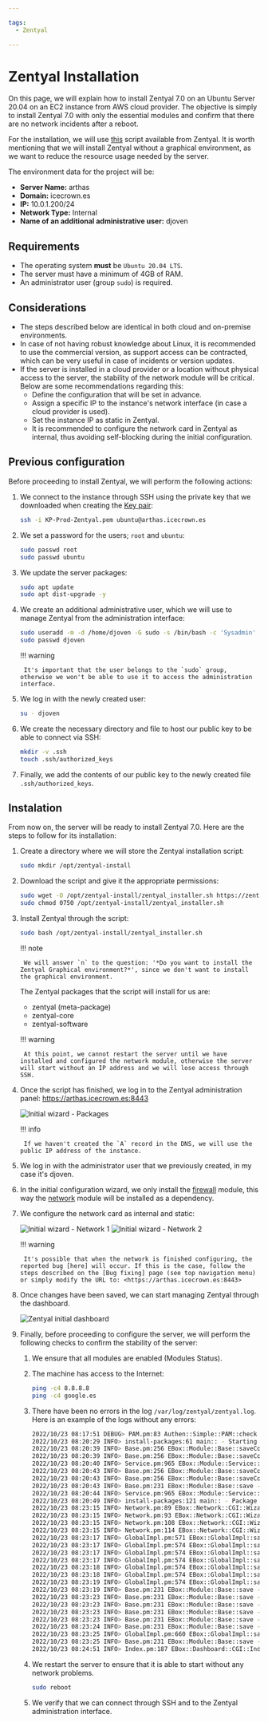 ```yaml
---

tags:
  - Zentyal

---
```


# Zentyal Installation

On this page, we will explain how to install Zentyal 7.0 on an Ubuntu Server 20.04 on an EC2 instance from AWS cloud provider. The objective is simply to install Zentyal 7.0 with only the essential modules and confirm that there are no network incidents after a reboot.

For the installation, we will use [this] script available from Zentyal. It is worth mentioning that we will install Zentyal without a graphical environment, as we want to reduce the resource usage needed by the server.

[this]: https://doc.zentyal.org/en/installation.html#installation-on-top-of-ubuntu-20-04-lts-server-or-desktop

The environment data for the project will be:

* **Server Name:** arthas
* **Domain:** icecrown.es
* **IP:** 10.0.1.200/24
* **Network Type:** Internal
* **Name of an additional administrative user:** djoven

## Requirements

* The operating system **must** be `Ubuntu 20.04 LTS`.
* The server must have a minimum of 4GB of RAM.
* An administrator user (group `sudo`) is required.

## Considerations

* The steps described below are identical in both cloud and on-premise environments.
* In case of not having robust knowledge about Linux, it is recommended to use the commercial version, as support access can be contracted, which can be very useful in case of incidents or version updates.
* If the server is installed in a cloud provider or a location without physical access to the server, the stability of the network module will be critical. Below are some recommendations regarding this:
    * Define the configuration that will be set in advance.
    * Assign a specific IP to the instance's network interface (in case a cloud provider is used).
    * Set the instance IP as static in Zentyal.
    * It is recommended to configure the network card in Zentyal as internal, thus avoiding self-blocking during the initial configuration.

## Previous configuration

Before proceeding to install Zentyal, we will perform the following actions:

1. We connect to the instance through SSH using the private key that we downloaded when creating the [Key pair]:

    ```sh linenums="1"
    ssh -i KP-Prod-Zentyal.pem ubuntu@arthas.icecrown.es
    ```

2. We set a password for the users; `root` and `ubuntu`:

    ```sh linenums="1"
    sudo passwd root
    sudo passwd ubuntu
    ```

3. We update the server packages:

    ```sh linenums="1"
    sudo apt update
    sudo apt dist-upgrade -y
    ```

4. We create an additional administrative user, which we will use to manage Zentyal from the administration interface:

    ```sh linenums="1"
    sudo useradd -m -d /home/djoven -G sudo -s /bin/bash -c 'Sysadmin' djoven
    sudo passwd djoven
    ```

    !!! warning

        It's important that the user belongs to the `sudo` group, otherwise we won't be able to use it to access the administration interface.

5. We log in with the newly created user:

    ```sh linenums="1"
    su - djoven
    ```

6. We create the necessary directory and file to host our public key to be able to connect via SSH:

    ```sh linenums="1"
    mkdir -v .ssh
    touch .ssh/authorized_keys
    ```

7. Finally, we add the contents of our public key to the newly created file `.ssh/authorized_keys`.

[Key pair]: https://zentyal-aws.projects.djoven.es/en/aws-configuration/#key-pair

## Instalation

From now on, the server will be ready to install Zentyal 7.0. Here are the steps to follow for its installation:

1. Create a directory where we will store the Zentyal installation script:

    ```sh linenums="1"
    sudo mkdir /opt/zentyal-install
    ```

2. Download the script and give it the appropriate permissions:

    ```sh linenums="1"
    sudo wget -O /opt/zentyal-install/zentyal_installer.sh https://zentyal.com/zentyal_installer.sh
    sudo chmod 0750 /opt/zentyal-install/zentyal_installer.sh
    ```

3. Install Zentyal through the script:

    ```sh linenums="1"
    sudo bash /opt/zentyal-install/zentyal_installer.sh
    ```

    !!! note

        We will answer `n` to the question: '*Do you want to install the Zentyal Graphical environment?*', since we don't want to install the graphical environment.

    The Zentyal packages that the script will install for us are:

    * zentyal (meta-package)
    * zentyal-core
    * zentyal-software

    !!! warning

        At this point, we cannot restart the server until we have installed and configured the network module, otherwise the server will start without an IP address and we will lose access through SSH.

4. Once the script has finished, we log in to the Zentyal administration panel: https://arthas.icecrown.es:8443

    ![Initial wizard - Packages](assets/zentyal/01-wizard_packages.png "Initial wizard - Packages")

    !!! info

        If we haven't created the `A` record in the DNS, we will use the public IP address of the instance.

5. We log in with the administrator user that we previously created, in my case it's djoven.

6. In the initial configuration wizard, we only install the [firewall] module, this way the [network] module will be installed as a dependency.

7. We configure the network card as internal and static:

    ![Initial wizard - Network 1](assets/zentyal/02-wizard_network-1.png "Initial wizard - Network 1")
    ![Initial wizard - Network 2](assets/zentyal/03-wizard_network-2.png "Initial wizard - Network 2")

    !!! warning

        It's possible that when the network is finished configuring, the reported bug [here] will occur. If this is the case, follow the steps described on the [Bug fixing] page (see top navigation menu) or simply modify the URL to: <https://arthas.icecrown.es:8443>

8. Once changes have been saved, we can start managing Zentyal through the dashboard.

    ![Zentyal initial dashboard](assets/zentyal/04-dashboard_initial.png "Zentyal initial dashboard")

9. Finally, before proceeding to configure the server, we will perform the following checks to confirm the stability of the server:

    1. We ensure that all modules are enabled (Modules Status).
    2. The machine has access to the Internet:

        ```sh linenums="1"
        ping -c4 8.8.8.8
        ping -c4 google.es
        ```

    3. There have been no errors in the log `/var/log/zentyal/zentyal.log`. Here is an example of the logs without any errors:

        ```sh linenums="1"
        2022/10/23 08:17:51 DEBUG> PAM.pm:83 Authen::Simple::PAM::check - Successfully authenticated user 'djoven' using service 'zentyal'.
        2022/10/23 08:20:29 INFO> install-packages:61 main:: - Starting package installation process
        2022/10/23 08:20:39 INFO> Base.pm:256 EBox::Module::Base::saveConfig - Saving config for module: network
        2022/10/23 08:20:39 INFO> Base.pm:256 EBox::Module::Base::saveConfig - Saving config for module: network
        2022/10/23 08:20:40 INFO> Service.pm:965 EBox::Module::Service::restartService - Restarting service for module: network
        2022/10/23 08:20:43 INFO> Base.pm:256 EBox::Module::Base::saveConfig - Saving config for module: network
        2022/10/23 08:20:43 INFO> Base.pm:256 EBox::Module::Base::saveConfig - Saving config for module: firewall
        2022/10/23 08:20:43 INFO> Base.pm:231 EBox::Module::Base::save - Restarting service for module: firewall
        2022/10/23 08:20:44 INFO> Service.pm:965 EBox::Module::Service::restartService - Restarting service for module: firewall
        2022/10/23 08:20:49 INFO> install-packages:121 main:: - Package installation process finished
        2022/10/23 08:23:15 INFO> Network.pm:89 EBox::Network::CGI::Wizard::Network::_processWizard - Configuring ens5 as 10.0.1.200/255.255.255.0
        2022/10/23 08:23:15 INFO> Network.pm:93 EBox::Network::CGI::Wizard::Network::_processWizard - Adding gateway 10.0.1.1 for iface ens5
        2022/10/23 08:23:15 INFO> Network.pm:108 EBox::Network::CGI::Wizard::Network::_processWizard - Adding nameserver 1.1.1.1
        2022/10/23 08:23:15 INFO> Network.pm:114 EBox::Network::CGI::Wizard::Network::_processWizard - Adding nameserver 9.9.9.9
        2022/10/23 08:23:17 INFO> GlobalImpl.pm:571 EBox::GlobalImpl::saveAllModules - First installation, enabling modules: network firewall webadmin logs audit firewall
        2022/10/23 08:23:17 INFO> GlobalImpl.pm:574 EBox::GlobalImpl::saveAllModules - Enabling module network
        2022/10/23 08:23:17 INFO> GlobalImpl.pm:574 EBox::GlobalImpl::saveAllModules - Enabling module firewall
        2022/10/23 08:23:17 INFO> GlobalImpl.pm:574 EBox::GlobalImpl::saveAllModules - Enabling module webadmin
        2022/10/23 08:23:18 INFO> GlobalImpl.pm:574 EBox::GlobalImpl::saveAllModules - Enabling module logs
        2022/10/23 08:23:18 INFO> GlobalImpl.pm:574 EBox::GlobalImpl::saveAllModules - Enabling module audit
        2022/10/23 08:23:19 INFO> GlobalImpl.pm:574 EBox::GlobalImpl::saveAllModules - Enabling module firewall
        2022/10/23 08:23:19 INFO> Base.pm:231 EBox::Module::Base::save - Restarting service for module: network
        2022/10/23 08:23:23 INFO> Base.pm:231 EBox::Module::Base::save - Restarting service for module: firewall
        2022/10/23 08:23:23 INFO> Base.pm:231 EBox::Module::Base::save - Restarting service for module: logs
        2022/10/23 08:23:23 INFO> Base.pm:231 EBox::Module::Base::save - Restarting service for module: audit
        2022/10/23 08:23:23 INFO> Base.pm:231 EBox::Module::Base::save - Restarting service for module: firewall
        2022/10/23 08:23:24 INFO> Base.pm:231 EBox::Module::Base::save - Restarting service for module: sysinfo
        2022/10/23 08:23:25 INFO> GlobalImpl.pm:660 EBox::GlobalImpl::saveAllModules - Saving configuration: webadmin
        2022/10/23 08:23:25 INFO> Base.pm:231 EBox::Module::Base::save - Restarting service for module: webadmin
        2022/10/23 08:24:51 INFO> Index.pm:187 EBox::Dashboard::CGI::Index::masonParameters - dashboard1
        ```

    4. We restart the server to ensure that it is able to start without any network problems.

        ```sh linenums="1"
        sudo reboot
        ```

    5. We verify that we can connect through SSH and to the Zentyal administration interface.

[firewall]: https://doc.zentyal.org/en/firewall.html
[network]: https://doc.zentyal.org/en/firststeps.html#network-configuration-with-zentyal
[here]: https://github.com/zentyal/zentyal/issues/2100
[Bug fixing]: https://zentyal-aws.projects.djoven.es/zentyal-bug-fixing/#saving-changes